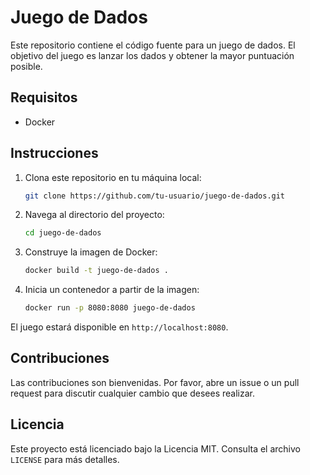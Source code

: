# Juego de Dados

Este repositorio contiene el código fuente para un juego de dados. El objetivo del juego es lanzar los dados y obtener la mayor puntuación posible.

## Requisitos

- Docker

## Instrucciones

1. Clona este repositorio en tu máquina local:
    ```sh
    git clone https://github.com/tu-usuario/juego-de-dados.git
    ```
2. Navega al directorio del proyecto:
    ```sh
    cd juego-de-dados
    ```
3. Construye la imagen de Docker:
    ```sh
    docker build -t juego-de-dados .
    ```
4. Inicia un contenedor a partir de la imagen:
    ```sh
    docker run -p 8080:8080 juego-de-dados
    ```

El juego estará disponible en `http://localhost:8080`.

## Contribuciones

Las contribuciones son bienvenidas. Por favor, abre un issue o un pull request para discutir cualquier cambio que desees realizar.

## Licencia

Este proyecto está licenciado bajo la Licencia MIT. Consulta el archivo `LICENSE` para más detalles.